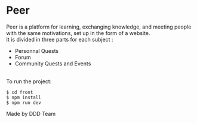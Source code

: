 # Peer

Peer is a platform for learning, exchanging knowledge, and meeting people with the same motivations, set up in the form of a website.
<br/>It is divided in three parts for each subject :

- Personnal Quests
- Forum
- Community Quests and Events

<br/>
To run the project:

```
$ cd front
$ npm install
$ npm run dev
```
Made by DDD Team
